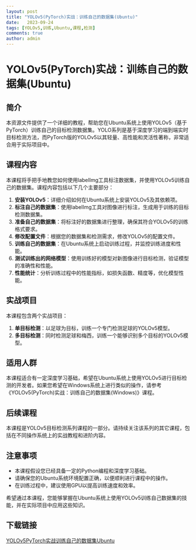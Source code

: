 ```yaml
---
layout: post
title: "YOLOv5(PyTorch)实战：训练自己的数据集(Ubuntu)"
date:   2023-09-24
tags: [YOLOv5,训练,Ubuntu,课程,检测]
comments: true
author: admin
---
```

# YOLOv5(PyTorch)实战：训练自己的数据集(Ubuntu)

## 简介
本资源文件提供了一个详细的教程，帮助您在Ubuntu系统上使用YOLOv5（基于PyTorch）训练自己的目标检测数据集。YOLO系列是基于深度学习的端到端实时目标检测方法，而PyTorch版的YOLOv5以其轻量、高性能和灵活性著称，非常适合用于实际项目中。

## 课程内容
本课程将手把手地教您如何使用labelImg工具标注数据集，并使用YOLOv5训练自己的数据集。课程内容包括以下几个主要部分：

1. **安装YOLOv5**：详细介绍如何在Ubuntu系统上安装YOLOv5及其依赖项。
2. **标注自己的数据集**：使用labelImg工具对图像进行标注，生成用于训练的目标检测数据集。
3. **准备自己的数据集**：将标注好的数据集进行整理，确保其符合YOLOv5的训练格式要求。
4. **修改配置文件**：根据您的数据集和检测需求，修改YOLOv5的配置文件。
5. **训练自己的数据集**：在Ubuntu系统上启动训练过程，并监控训练进度和性能。
6. **测试训练出的网络模型**：使用训练好的模型对新图像进行目标检测，验证模型的准确性和性能。
7. **性能统计**：分析训练过程中的性能指标，如损失函数、精度等，优化模型性能。

## 实战项目
本课程包含两个实战项目：
1. **单目标检测**：以足球为目标，训练一个专门检测足球的YOLOv5模型。
2. **多目标检测**：同时检测足球和梅西，训练一个能够识别多个目标的YOLOv5模型。

## 适用人群
本课程适合有一定深度学习基础，希望在Ubuntu系统上使用YOLOv5进行目标检测的开发者。如果您希望在Windows系统上进行类似的操作，请参考《YOLOv5(PyTorch)实战：训练自己的数据集(Windows)》课程。

## 后续课程
本课程是YOLOv5目标检测系列课程的一部分。请持续关注该系列的其它课程，包括在不同操作系统上的实战教程和进阶内容。

## 注意事项
- 本课程假设您已经具备一定的Python编程和深度学习基础。
- 请确保您的Ubuntu系统环境配置正确，以便顺利进行课程中的操作。
- 在训练过程中，建议使用GPU以提高训练速度和效率。

希望通过本课程，您能够掌握在Ubuntu系统上使用YOLOv5训练自己数据集的技能，并在实际项目中应用这些知识。

## 下载链接

[YOLOv5PyTorch实战训练自己的数据集Ubuntu](https://pan.quark.cn/s/1249c949dd1f)